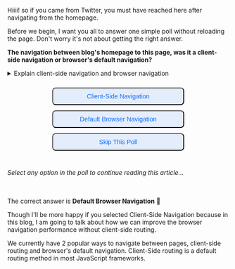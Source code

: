Hiiii! so if you came from Twitter, you must have reached here after navigating from the homepage. 

Before we begin, I want you all to answer one simple poll without reloading the page. Don't worry it's not about getting the right answer.

**The navigation between blog's homepage to this page, was it a client-side navigation or browser's default navigation?**

<details>
<summary>Explain client-side navigation and browser navigation</summary>

**Client-side navigation** is when the navigation happens on JavaScript on the client-side. This does not require any page-reload and is instant.

**Browser's default navigation** is the default behaviour when we click a link. It requests a new document and waits for the page to load and then navigates to the page.

</details>

<style>
  summary {
    cursor: pointer;
  }
  #poll-1 button {
    background-color: #D8E6FBaa !important;
    padding: 10px 20px;
    display: block;
    width: 300px;
    margin: 12px auto;
    cursor: pointer;
    border-radius: 8px;
    font-size: 0.9rem;
    color: #0E6CFB;
  }
  body.dark #poll-1 button {
    background-color: #D8E6FBdd !important;
    color: #3E5CFB;
    font-weight: bold;
  }
  #poll-1 button:not(:disabled):hover {
    background-color: #D8E6FB !important;
  }
  #poll-1 button.selected {
    cursor: default;
  }
  #poll-1 button.selected:after {
    content: ' ✓';
  }
  #poll-1 button:not(.selected):disabled {
    cursor: default;
    opacity: 0.5;
  }
  #poll-1 {
    text-align: center;
    padding: 12px 0px;
  }
</style>
<script>
  function select(el) {
    try {
      if (el.classList.contains('selected')) {
        document.querySelector('.hidden-article').classList.remove('hidden');
        return;
      };
      const tracker = ga.getAll()[0];
      if (tracker) {
        tracker.send('event', 'Is this SPA - Routing Type', 'Click', el.innerText);
        document.querySelectorAll('#poll-1 button')
          .forEach(button => button.disabled = true);
        el.classList.add('selected');
        document.querySelector('.hidden-article').classList.remove('hidden');
      }
    } catch (err) {
      document.querySelector('.hidden-article').classList.remove('hidden');
    }
  }
</script>
<div id="poll-1">
  <button onclick="select(this)">Client-Side Navigation</button>
  <button onclick="select(this)">Default Browser Navigation</button>
  <button onclick="select(this)">Skip This Poll</button>
</div>
<br/>
<i>Select any option in the poll to continue reading this article...</i>
<br/><br/><br/>

<style>
  .hidden-article {
    opacity: 1;
  }
  .hidden-article.hidden {
    opacity: 0;
  }
</style>
<div class="hidden-article">

The correct answer is **Default Browser Navigation** 🎉 

Though I'll be more happy if you selected Client-Side Navigation because in this blog, I am going to talk about how we can improve the browser navigation performance without client-side routing.

We currently have 2 popular ways to navigate between pages, client-side routing and browser's default navigation. Client-Side routing is a default routing method in most JavaScript frameworks. 

</div>